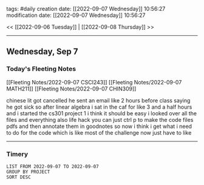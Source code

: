 tags: #daily
creation date: [[2022-09-07 Wednesday]] 10:56:27
modification date: [[2022-09-07 Wednesday]] 10:56:27

<< [[2022-09-06 Tuesday]] | [[2022-09-08 Thursday]] >> 

---

## Wednesday, Sep 7

### Today's Fleeting Notes
[[Fleeting Notes/2022-09-07 CSCI243]]
[[Fleeting Notes/2022-09-07 MATH211]]
[[Fleeting Notes/2022-09-07 CHIN309]]

chinese lit got cancelled he sent an email like 2 hours before class saying he got sick so after linear algebra i sat in the caf for like 3 and a half hours and i started the cs301 project 1 i think it should be easy i looked over all the files and everything also life hack you can just ctrl p to make the code files pdfs and then annotate them in goodnotes so now i think i get what i need to do for the code which is like most of the challenge now just have to like 


---

### Timery
```toggl
LIST FROM 2022-09-07 TO 2022-09-07
GROUP BY PROJECT
SORT DESC
```
